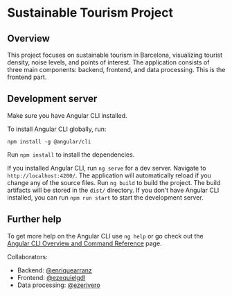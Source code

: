 # Sustainable Tourism Project

## Overview

This project focuses on sustainable tourism in Barcelona, visualizing tourist density, noise levels, and points of interest. The application consists of three main components: backend, frontend, and data processing. This is the frontend part.

## Development server

Make sure you have Angular CLI installed.

To install Angular CLI globally, run:
```
npm install -g @angular/cli
```

Run `npm install` to install the dependencies.

If you installed Angular CLI, run `ng serve` for a dev server. Navigate to `http://localhost:4200/`. The application will automatically reload if you change any of the source files. Run `ng build` to build the project. The build artifacts will be stored in the `dist/` directory. 
If you don't have Angular CLI installed, you can run `npm run start` to start the development server.

## Further help

To get more help on the Angular CLI use `ng help` or go check out the [Angular CLI Overview and Command Reference](https://angular.dev/tools/cli) page.

Collaborators:
- Backend: [@enriquearranz](https://github.com/enriquearranz)
- Frontend: [@ezequielgdl](https://github.com/ezequielgdl)
- Data processing: [@ezerivero](https://github.com/ezerivero)
